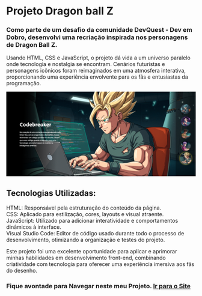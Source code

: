 # Projeto Dragon ball Z

### Como parte de um desafio da comunidade DevQuest - Dev em Dobro, desenvolvi uma recriação inspirada nos personagens de Dragon Ball Z.
 Usando HTML, CSS e JavaScript, o projeto dá vida a um universo paralelo onde tecnologia e nostalgia se encontram. Cenários futuristas e personagens icônicos foram reimaginados em uma atmosfera interativa, proporcionando uma experiência envolvente para os fãs e entusiastas da programação.

<figuri>
<img src="Print Dragon ball Z.PNG"/> 
<figuri/>

## Tecnologias Utilizadas:

<p> HTML:  Responsável pela estruturação do conteúdo da página.<br>
CSS:  Aplicado para estilização, cores, layouts e visual atraente.<br>
JavaScript​:  Utilizado para adicionar interatividade e comportamentos dinâmicos à interface.<br>
Visual Studio Code:  Editor de código usado durante todo o processo de desenvolvimento, otimizando a organização e testes do projeto.</p>

Este projeto foi uma excelente oportunidade para aplicar e aprimorar minhas habilidades em desenvolvimento front-end, combinando criatividade com tecnologia para oferecer uma experiência imersiva aos fãs do desenho.<br>

<h3>Fique avontade para Navegar neste meu Projeto. <a href="https://projeto-dbz-marcelonaja.netlify.app/">Ir para o Site</h3>


